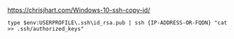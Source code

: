 https://chrisjhart.com/Windows-10-ssh-copy-id/

`type $env:USERPROFILE\.ssh\id_rsa.pub | ssh {IP-ADDRESS-OR-FQDN} "cat >> .ssh/authorized_keys"`
